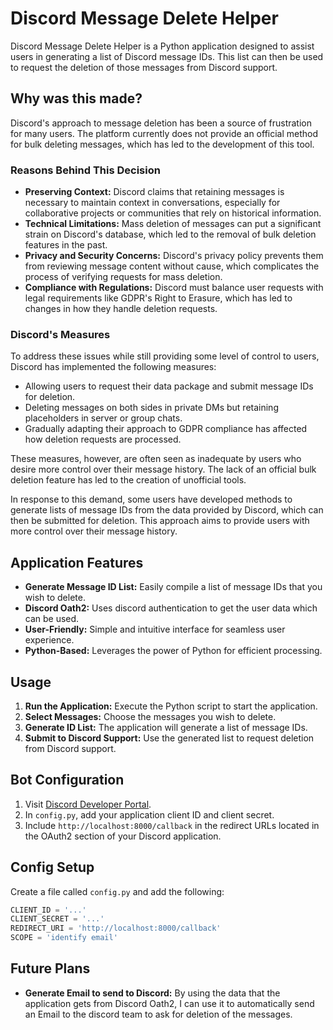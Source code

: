 # Discord Message Delete Helper

Discord Message Delete Helper is a Python application designed to assist users in generating a list of Discord message IDs. This list can then be used to request the deletion of those messages from Discord support.

## Why was this made?

Discord's approach to message deletion has been a source of frustration for many users. The platform currently does not provide an official method for bulk deleting messages, which has led to the development of this tool.

### Reasons Behind This Decision

- **Preserving Context:** Discord claims that retaining messages is necessary to maintain context in conversations, especially for collaborative projects or communities that rely on historical information.
- **Technical Limitations:** Mass deletion of messages can put a significant strain on Discord's database, which led to the removal of bulk deletion features in the past.
- **Privacy and Security Concerns:** Discord's privacy policy prevents them from reviewing message content without cause, which complicates the process of verifying requests for mass deletion.
- **Compliance with Regulations:** Discord must balance user requests with legal requirements like GDPR's Right to Erasure, which has led to changes in how they handle deletion requests.

### Discord's Measures

To address these issues while still providing some level of control to users, Discord has implemented the following measures:
- Allowing users to request their data package and submit message IDs for deletion.
- Deleting messages on both sides in private DMs but retaining placeholders in server or group chats.
- Gradually adapting their approach to GDPR compliance has affected how deletion requests are processed.

These measures, however, are often seen as inadequate by users who desire more control over their message history. The lack of an official bulk deletion feature has led to the creation of unofficial tools.

In response to this demand, some users have developed methods to generate lists of message IDs from the data provided by Discord, which can then be submitted for deletion. This approach aims to provide users with more control over their message history.

## Application Features

- **Generate Message ID List:** Easily compile a list of message IDs that you wish to delete.
- **Discord Oath2:** Uses discord authentication to get the user data which can be used.
- **User-Friendly:** Simple and intuitive interface for seamless user experience.
- **Python-Based:** Leverages the power of Python for efficient processing.

## Usage

1. **Run the Application:** Execute the Python script to start the application.
2. **Select Messages:** Choose the messages you wish to delete.
3. **Generate ID List:** The application will generate a list of message IDs.
4. **Submit to Discord Support:** Use the generated list to request deletion from Discord support.

## Bot Configuration

1. Visit [Discord Developer Portal](https://discord.com/developers/applications/).
2. In `config.py`, add your application client ID and client secret.
3. Include `http://localhost:8000/callback` in the redirect URLs located in the OAuth2 section of your Discord application.

## Config Setup

Create a file called `config.py` and add the following:

```python
CLIENT_ID = '...'
CLIENT_SECRET = '...'
REDIRECT_URI = 'http://localhost:8000/callback'
SCOPE = 'identify email'
```

## Future Plans

- **Generate Email to send to Discord:** By using the data that the application gets from Discord Oath2, I can use it to automatically send an Email to the discord team to ask for deletion of the messages.
